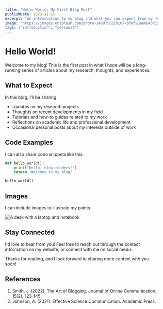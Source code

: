 ```yaml
---
title: "Hello World: My First Blog Post"
publishDate: 2023-11-15
excerpt: "An introduction to my blog and what you can expect from my future posts."
image: "https://images.unsplash.com/photo-1499750310107-5fef28a66643?ixlib=rb-4.0.3&auto=format&fit=crop&w=1200&q=80"
tags: ["introduction", "personal"]
---
```


# Hello World!

Welcome to my blog! This is the first post in what I hope will be a long-running series of articles about my research, thoughts, and experiences.

## What to Expect

In this blog, I'll be sharing:

- Updates on my research projects
- Thoughts on recent developments in my field
- Tutorials and how-to guides related to my work
- Reflections on academic life and professional development
- Occasional personal posts about my interests outside of work

## Code Examples

I can also share code snippets like this:

```python
def hello_world():
    print("Hello, blog readers!")
    return "Welcome to my blog"

hello_world()
```

## Images

I can include images to illustrate my points:

![A desk with a laptop and notebook](https://images.unsplash.com/photo-1499750310107-5fef28a66643?ixlib=rb-4.0.3&auto=format&fit=crop&w=800&q=80)

## Stay Connected

I'd love to hear from you! Feel free to reach out through the contact information on my website, or connect with me on social media.

Thanks for reading, and I look forward to sharing more content with you soon!

## References

1. Smith, J. (2022). The Art of Blogging. Journal of Online Communication, 15(2), 123-145.
2. Johnson, A. (2021). Effective Science Communication. Academic Press.
